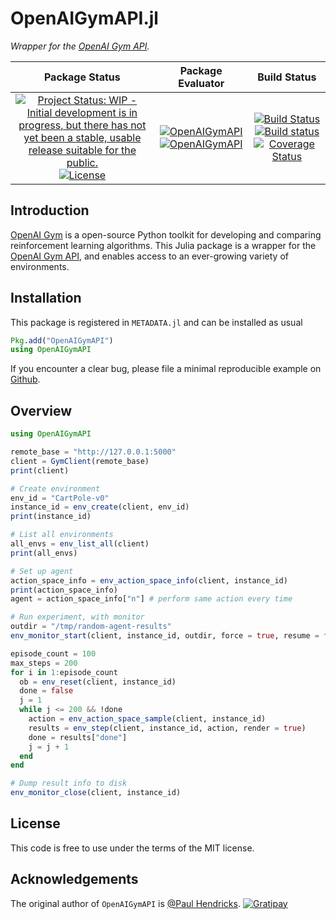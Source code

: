 # OpenAIGymAPI.jl

_Wrapper for the [OpenAI Gym API](https://github.com/openai/gym-http-api)._

| **Package Status** | **Package Evaluator** | **Build Status**  |
|:------------------:|:---------------------:|:-----------------:|
| [![Project Status: WIP - Initial development is in progress, but there has not yet been a stable, usable release suitable for the public.](http://www.repostatus.org/badges/latest/wip.svg)](http://www.repostatus.org/#wip) [![License](http://img.shields.io/badge/license-MIT-brightgreen.svg?style=flat)](LICENSE.md) |  [![OpenAIGymAPI](http://pkg.julialang.org/badges/OpenAIGymAPI_0.5.svg)](http://pkg.julialang.org/?pkg=OpenAIGymAPI&ver=0.5) [![OpenAIGymAPI](http://pkg.julialang.org/badges/OpenAIGymAPI_0.6.svg)](http://pkg.julialang.org/?pkg=OpenAIGymAPI&ver=0.6) | [![Build Status](https://travis-ci.org/paulhendricks/OpenAIGymAPI.jl.svg?branch=master)](https://travis-ci.org/paulhendricks/OpenAIGymAPI.jl) [![Build status](https://ci.appveyor.com/api/projects/status/?svg=true)](https://ci.appveyor.com/project/paulhendricks/OpenAIGymAPI-jl) [![Coverage Status](https://coveralls.io/repos/paulhendricks/OpenAIGymAPI.jl/badge.svg?branch=master&service=github)](https://coveralls.io/github/paulhendricks/OpenAIGymAPI.jl?branch=master) |

## Introduction

[OpenAI Gym](https://github.com/openai/gym) is a open-source Python toolkit for developing and comparing reinforcement learning algorithms. This Julia package is a wrapper for the [OpenAI Gym API](https://github.com/openai/gym-http-api), and enables access to an ever-growing variety of environments.

Installation
------------

This package is registered in `METADATA.jl` and can be installed as usual

``` julia
Pkg.add("OpenAIGymAPI")
using OpenAIGymAPI
```

If you encounter a clear bug, please file a minimal reproducible example on [Github](https://github.com/paulhendricks/OpenAIGymAPI.jl/issues).

## Overview

``` julia
using OpenAIGymAPI

remote_base = "http://127.0.0.1:5000"
client = GymClient(remote_base)
print(client)

# Create environment
env_id = "CartPole-v0"
instance_id = env_create(client, env_id)
print(instance_id)

# List all environments
all_envs = env_list_all(client)
print(all_envs)

# Set up agent
action_space_info = env_action_space_info(client, instance_id)
print(action_space_info)
agent = action_space_info["n"] # perform same action every time

# Run experiment, with monitor
outdir = "/tmp/random-agent-results"
env_monitor_start(client, instance_id, outdir, force = true, resume = false)

episode_count = 100
max_steps = 200
for i in 1:episode_count
  ob = env_reset(client, instance_id)
  done = false
  j = 1
  while j <= 200 && !done
    action = env_action_space_sample(client, instance_id)
    results = env_step(client, instance_id, action, render = true)
    done = results["done"]
    j = j + 1
  end
end

# Dump result info to disk
env_monitor_close(client, instance_id)
```

## License

This code is free to use under the terms of the MIT license.

## Acknowledgements

The original author of `OpenAIGymAPI` is [@Paul Hendricks](<https://github.com/paulhendricks>). [![Gratipay](https://img.shields.io/gratipay/JSFiddle.svg)](https://gratipay.com/~paulhendricks/)
